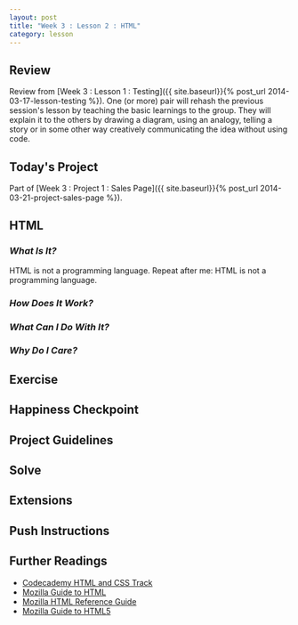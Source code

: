 ```yaml
---
layout: post
title: "Week 3 : Lesson 2 : HTML"
category: lesson
---
```


## Review

Review from [Week 3 : Lesson 1 : Testing]({{ site.baseurl}}{% post_url 2014-03-17-lesson-testing %}).  One (or more) pair will rehash the previous session's lesson by teaching the basic learnings to the group.  They will explain it to the others by drawing a diagram, using an analogy, telling a story or in some other way creatively communicating the idea without using code.

## Today's Project<a name="todays-project"></a>

Part of [Week 3 : Project 1 : Sales Page]({{ site.baseurl}}{% post_url 2014-03-21-project-sales-page %}).

## HTML

### _What Is It?_

HTML is not a programming language.  Repeat after me: HTML is not a programming language.  

### _How Does It Work?_

### _What Can I Do With It?_

### _Why Do I Care?_

## Exercise

## Happiness Checkpoint

## Project Guidelines

## Solve

## Extensions

## Push Instructions

## Further Readings

* [Codecademy HTML and CSS Track](http://www.codecademy.com/tracks/web)
* [Mozilla Guide to HTML](https://developer.mozilla.org/en-US/learn/html)
* [Mozilla HTML Reference Guide](https://developer.mozilla.org/en-US/docs/Web/HTML/Element?redirectlocale=en-US&redirectslug=HTML%2FElement)
* [Mozilla Guide to HTML5](https://developer.mozilla.org/en-US/docs/Web/Guide/HTML/HTML5)


